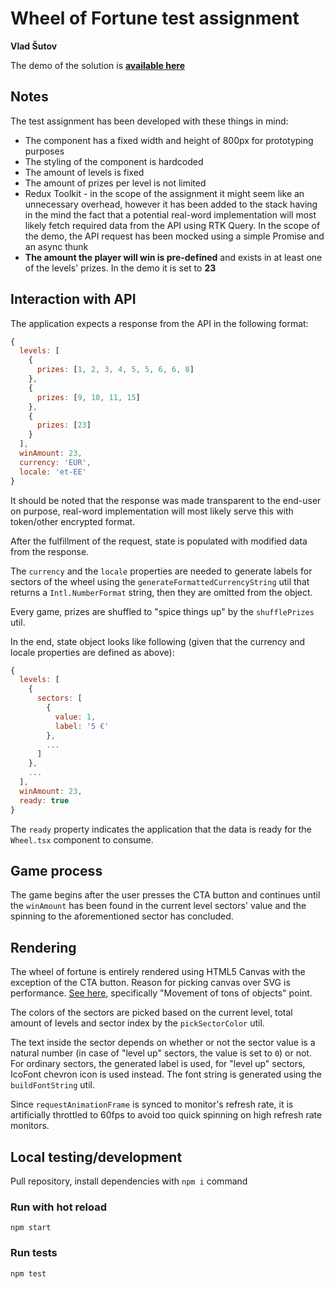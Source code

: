 # Wheel of Fortune test assignment
**Vlad Šutov**

The demo of the solution is **[available here](https://wheel-of-fortune-notbad.vercel.app/)**

## Notes

The test assignment has been developed with these things in mind:
- The component has a fixed width and height of 800px for prototyping purposes
- The styling of the component is hardcoded
- The amount of levels is fixed
- The amount of prizes per level is not limited
- Redux Toolkit - in the scope of the assignment it might seem like an unnecessary overhead, however it has been added to the stack having in the mind the fact that a potential real-word implementation will most likely fetch required data from the API using RTK Query. In the scope of the demo, the API request has been mocked using a simple Promise and an async thunk
- **The amount the player will win is pre-defined** and exists in at least one of the levels' prizes. In the demo it is set to **23**


## Interaction with API
The application expects a response from the API in the following format:

```js
{
  levels: [
    {
      prizes: [1, 2, 3, 4, 5, 5, 6, 6, 8]
    },
    {
      prizes: [9, 10, 11, 15]
    },
    {
      prizes: [23]
    }
  ],
  winAmount: 23,
  currency: 'EUR',
  locale: 'et-EE'
}
```

It should be noted that the response was made transparent to the end-user on purpose, real-word implementation will most likely serve this with token/other encrypted format.

After the fulfillment of the request, state is populated with modified data from the response.

The `currency` and the `locale` properties are needed to generate labels for sectors of the wheel using the `generateFormattedCurrencyString` util that returns a `Intl.NumberFormat` string, then they are omitted from the object.

Every game, prizes are shuffled to "spice things up" by the `shufflePrizes` util.

In the end, state object looks like following (given that the currency and locale properties are defined as above):

```js
{
  levels: [
    {
      sectors: [
        {
          value: 1,
          label: '5 €'
        },
        ...
      ]
    },
    ...
  ],
  winAmount: 23,
  ready: true
}

```

The `ready` property indicates the application that the data is ready for the `Wheel.tsx` component to consume.

## Game process

The game begins after the user presses the CTA button and continues until the `winAmount` has been found in the current level sectors' value and the spinning to the aforementioned sector has concluded.

## Rendering

The wheel of fortune is entirely rendered using HTML5 Canvas with the exception of the CTA button. Reason for picking canvas over SVG is performance. [See here](https://css-tricks.com/when-to-use-svg-vs-when-to-use-canvas/#sarah-drasners-comparison), specifically "Movement of tons of objects" point.

The colors of the sectors are picked based on the current level, total amount of levels and sector index by the `pickSectorColor` util.

The text inside the sector depends on whether or not the sector value is a natural number (in case of "level up" sectors, the value is set to `0`) or not. For ordinary sectors, the generated label is used, for "level up" sectors, IcoFont chevron icon is used instead. The font string is generated using the `buildFontString` util.

Since `requestAnimationFrame` is synced to monitor's refresh rate, it is artificially throttled to 60fps to avoid too quick spinning on high refresh rate monitors. 

## Local testing/development

Pull repository, install dependencies with `npm i` command

### Run with hot reload
```
npm start
```

### Run tests

```
npm test
```
